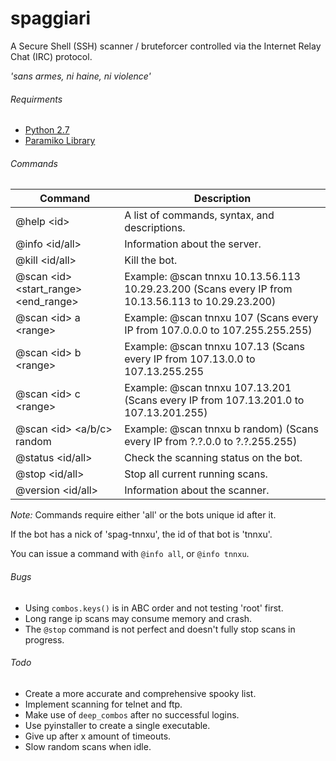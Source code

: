 # spaggiari
A Secure Shell (SSH) scanner / bruteforcer controlled via the Internet Relay Chat (IRC) protocol.

*'sans armes, ni haine, ni violence'*

###### Requirments
 - [Python 2.7](http://www.python.org/)
 - [Paramiko Library](http://www.paramiko.org/)
 
###### Commands
| Command | Description |
| --- | --- |
| @help \<id> | A list of commands, syntax, and descriptions. |
| @info \<id/all> | Information about the server. |
| @kill \<id/all> | Kill the bot. |
| @scan \<id> \<start_range> \<end_range> | Example: @scan tnnxu 10.13.56.113 10.29.23.200 (Scans every IP from 10.13.56.113 to 10.29.23.200) |
| @scan \<id> a \<range> | Example: @scan tnnxu 107                       (Scans every IP from 107.0.0.0    to 107.255.255.255) |
| @scan \<id> b \<range> | Example: @scan tnnxu 107.13                    (Scans every IP from 107.13.0.0   to 107.13.255.255 |
| @scan \<id> c \<range> | Example: @scan tnnxu 107.13.201                (Scans every IP from 107.13.201.0 to 107.13.201.255) |
| @scan \<id> \<a/b/c> random | Example: @scan tnnxu b random)                 (Scans every IP from ?.?.0.0 to ?.?.255.255) |
| @status \<id/all> | Check the scanning status on the bot. |
| @stop \<id/all> | Stop all current running scans. |
| @version \<id/all> | Information about the scanner. |

*Note:* Commands require either 'all' or the bots unique id after it.

If the bot has a nick of 'spag-tnnxu', the id of that bot is 'tnnxu'.

You can issue a command with `@info all`, or `@info tnnxu`.

###### Bugs
- Using `combos.keys()` is in ABC order and not testing 'root' first.
- Long range ip scans may consume memory and crash.
- The `@stop` command is not perfect and doesn't fully stop scans in progress.
 
###### Todo
- Create a more accurate and comprehensive spooky list.
- Implement scanning for telnet and ftp.
- Make use of `deep_combos` after no successful logins.
- Use pyinstaller to create a single executable.
- Give up after x amount of timeouts.
- Slow random scans when idle.
